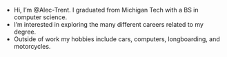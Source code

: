 + Hi, I’m @Alec-Trent. I graduated from Michigan Tech with a BS in computer science.
+ I’m interested in exploring the many different careers related to my degree.
+ Outside of work my hobbies include cars, computers, longboarding, and motorcycles.

<!---
Alec236/Alec236 is a ✨ special ✨ repository because its `README.md` (this file) appears on your GitHub profile.
You can click the Preview link to take a look at your changes.
--->
